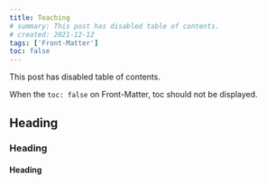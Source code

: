 ```yaml
---
title: Teaching
# summary: This post has disabled table of contents.
# created: 2021-12-12
tags: ['Front-Matter']
toc: false
---
```


This post has disabled table of contents.

When the `toc: false` on Front-Matter, toc should not be displayed.

## Heading

### Heading

#### Heading
